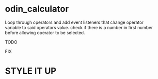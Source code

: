 # odin_calculator

Loop through operators and add event listeners that change
operator variable to said operators value.
check if there is a number in first number before allowing operator to be selected.


TODO

FIX

# STYLE IT UP
